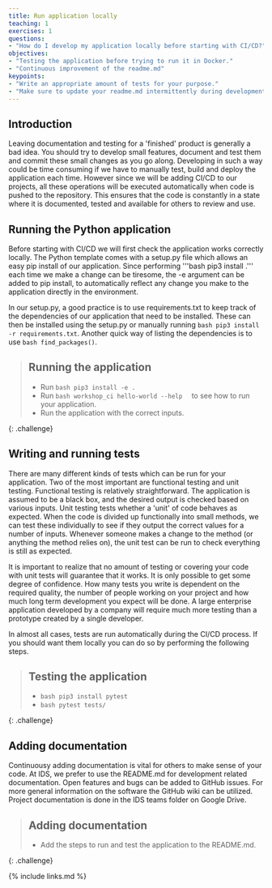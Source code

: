 ```yaml
---
title: Run application locally
teaching: 1
exercises: 1
questions:
- "How do I develop my application locally before starting with CI/CD?"
objectives:
- "Testing the application before trying to run it in Docker."
- "Continuous improvement of the readme.md"
keypoints:
- "Write an appropriate amount of tests for your purpose."
- "Make sure to update your readme.md intermittently during development."
---
```


## Introduction

Leaving documentation and testing for a 'finished' product is generally a bad idea. You should try to develop small features, document and test them and commit these small changes as you go along. Developing in such a way could be time consuming if we have to manually test, build and deploy the application each time. However since we will be adding CI/CD to our projects, all these operations will be executed automatically when code is pushed to the repository. This ensures that the code is constantly in a state where it is documented, tested and available for others to review and use.

## Running the Python application

Before starting with CI/CD we will first check the application works correctly locally. The Python template comes with a setup.py file which allows an easy pip install of our application. Since performing '''bash pip3 install .''' each time we make a change can be tiresome, the -e argument can be added to pip install, to automatically reflect any change you make to the application directly in the environment.

In our setup.py, a good practice is to use requirements.txt to keep track of the dependencies of our application that need to be installed. These can then be installed using the setup.py or manually running ```bash pip3 install -r requirements.txt```. Another quick way of listing the dependencies is to use ```bash find_packages()```.

> ## Running the application
>
> * Run ```bash pip3 install -e .  ```
> * Run ```bash workshop_ci hello-world --help  ``` to see how to run your application.
> * Run the application with the correct inputs.
>
{: .challenge}

## Writing and running tests

There are many different kinds of tests which can be run for your application. Two of the most important are functional testing and unit testing. Functional testing is relatively straightforward. The application is assumed to be a black box, and the desired output is checked based on various inputs. Unit testing tests whether a 'unit' of code behaves as expected. When the code is divided up functionally into small methods, we can test these individually to see if they output the correct values for a number of inputs. Whenever someone makes a change to the method (or anything the method relies on), the unit test can be run to check everything is still as expected.

It is important to realize that no amount of testing or covering your code with unit tests will guarantee that it works. It is only possible to get some degree of confidence. How many tests you write is dependent on the required quality, the number of people working on your project and how much long term development you expect will be done. A large enterprise application developed by a company will require much more testing than a prototype created by a single developer. 

In almost all cases, tests are run automatically during the CI/CD process. If you should want them locally you can do so by performing the following steps.

> ## Testing the application
>
> *   ```bash pip3 install pytest ```
> *   ```bash pytest tests/``` 
>
{: .challenge}

## Adding documentation

Continuousy adding documentation is vital for others to make sense of your code. At IDS, we prefer to use the README.md for development related documentation. Open features and bugs can be added to GitHub issues. For more general information on the software the GitHub wiki can be utilized. Project documentation is done in the IDS teams folder on Google Drive.

> ## Adding documentation
>
> *   Add the steps to run and test the application to the README.md.
>
{: .challenge}

{% include links.md %}